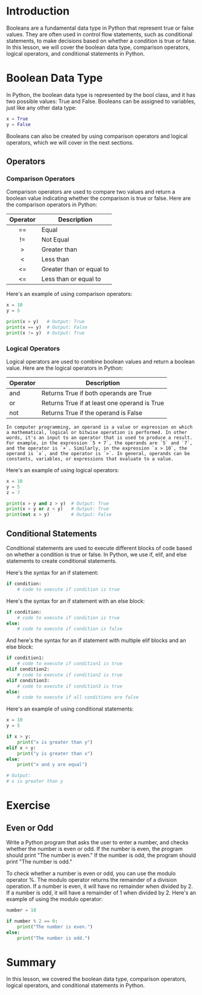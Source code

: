 # Introduction

Booleans are a fundamental data type in Python that represent true or false values. They are often used in control flow statements, such as conditional statements, to make decisions based on whether a condition is true or false. In this lesson, we will cover the boolean data type, comparison operators, logical operators, and conditional statements in Python.

# Boolean Data Type

In Python, the boolean data type is represented by the bool class, and it has two possible values: True and False. Booleans can be assigned to variables, just like any other data type:

```python
x = True
y = False
```

Booleans can also be created by using comparison operators and logical operators, which we will cover in the next sections.

## Operators

### Comparison Operators

Comparison operators are used to compare two values and return a boolean value indicating whether the comparison is true or false. Here are the comparison operators in Python:

| Operator | Description              |
|:--------:| ------------------------ |
|    ==    | Equal                    |
|    !=    | Not Equal                |
|    >     | Greater than             |
|    <     | Less than                |
|    <=    | Greater than or equal to |
|    <=    | Less than or equal to                         |

Here's an example of using comparison operators:

```python
x = 10
y = 5

print(x > y)   # Output: True
print(x == y)  # Output: False
print(x != y)  # Output: True
```

### Logical Operators

Logical operators are used to combine boolean values and return a boolean value. Here are the logical operators in Python:

| Operator | Description                                  |
| -------- | -------------------------------------------- |
| and      | Returns True if both operands are True       |
| or       | Returns True if at least one operand is True |
| not      | Returns True if the operand is False                                             |

```ad-info
In computer programming, an operand is a value or expression on which a mathematical, logical or bitwise operation is performed. In other words, it's an input to an operator that is used to produce a result. For example, in the expression `5 + 7`, the operands are `5` and `7`, and the operator is `+`. Similarly, in the expression `x > 10`, the operand is `x`, and the operator is `>`. In general, operands can be constants, variables, or expressions that evaluate to a value.
```

Here's an example of using logical operators:

```python
x = 10
y = 5
z = 7

print(x > y and z > y)  # Output: True
print(x > y or z < y)   # Output: True
print(not x > y)        # Output: False
```

## Conditional Statements

Conditional statements are used to execute different blocks of code based on whether a condition is true or false. In Python, we use if, elif, and else statements to create conditional statements.

Here's the syntax for an if statement:


```python
if condition:
    # code to execute if condition is true
```

Here's the syntax for an if statement with an else block:


```python
if condition:
    # code to execute if condition is true
else:
    # code to execute if condition is false
```

And here's the syntax for an if statement with multiple elif blocks and an else block:

```python
if condition1:
    # code to execute if condition1 is true
elif condition2:
    # code to execute if condition2 is true
elif condition3:
    # code to execute if condition3 is true
else:
    # code to execute if all conditions are false
```

Here's an example of using conditional statements:

```python
x = 10
y = 5

if x > y:
    print("x is greater than y")
elif x < y:
    print("y is greater than x")
else:
    print("x and y are equal")

# Output:
# x is greater than y
```

# Exercise

## Even or Odd

Write a Python program that asks the user to enter a number, and checks whether the number is even or odd. If the number is even, the program should print "The number is even." If the number is odd, the program should print "The number is odd."

To check whether a number is even or odd, you can use the modulo operator %. The modulo operator returns the remainder of a division operation. If a number is even, it will have no remainder when divided by 2. If a number is odd, it will have a remainder of 1 when divided by 2. Here's an example of using the modulo operator:


```python
number = 10

if number % 2 == 0:
    print("The number is even.")
else:
    print("The number is odd.")
```

# Summary

In this lesson, we covered the boolean data type, comparison operators, logical operators, and conditional statements in Python.